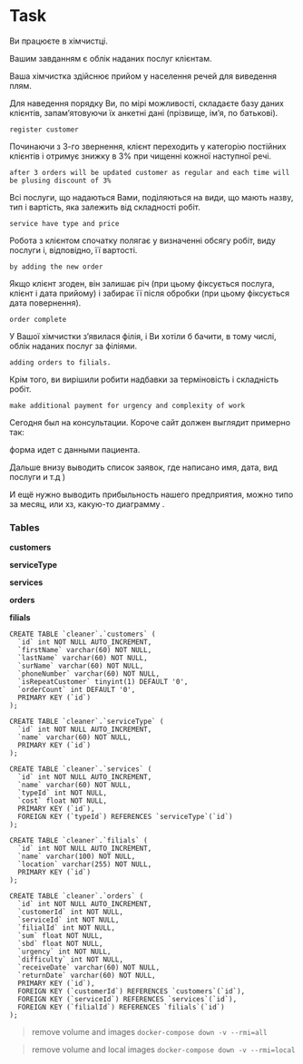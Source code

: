 # Task
Ви працюєте в хімчистці. 

Вашим завданням є облік наданих послуг клієнтам.

Ваша хімчистка здійснює прийом у населення речей для виведення плям. 

Для наведення порядку Ви, по мірі можливості, складаєте базу даних клієнтів, запамʼятовуючи їх анкетні дані (прізвище, імʼя, по батькові). 
```
register customer
```

Починаючи з 3-го звернення, клієнт переходить у категорію постійних клієнтів і отримує знижку в 3% при чищенні кожної наступної речі. 
```
after 3 orders will be updated customer as regular and each time will be plusing discount of 3%
```

Всі послуги, що надаються Вами, поділяються на види, що мають назву, тип і вартість, яка залежить від складності робіт. 
```
service have type and price
```

Робота з клієнтом спочатку полягає у визначенні обсягу робіт, виду послуги і, відповідно, її вартості. 
```
by adding the new order 
```

Якщо клієнт згоден, він залишає річ (при цьому фіксується послуга, клієнт і дата прийому) і забирає її після обробки (при цьому фіксується дата повернення).
```
order complete

```

У Вашої хімчистки зʼявилася філія, і Ви хотіли б бачити, в тому числі, облік наданих послуг за філіями. 
```
adding orders to filials.
```

Крім того, ви вирішили робити надбавки за терміновість і складність робіт.
```
make additional payment for urgency and complexity of work
```

Сегодня был на консультации. 
Короче сайт должен выглядит примерно так: 

форма идет с данными пациента. 

Дальше внизу выводить список заявок, где написано имя, дата, вид послуги и т.д ) 

И ещё нужно выводить прибыльность нашего предприятия, можно типо за месяц, или хз, какую-то диаграмму .

### Tables
**customers**

**serviceType**

**services**

**orders**

**filials**
```
CREATE TABLE `cleaner`.`customers` (
  `id` int NOT NULL AUTO_INCREMENT,
  `firstName` varchar(60) NOT NULL,
  `lastName` varchar(60) NOT NULL,
  `surName` varchar(60) NOT NULL,
  `phoneNumber` varchar(60) NOT NULL,
  `isRepeatCustomer` tinyint(1) DEFAULT '0',
  `orderCount` int DEFAULT '0',
  PRIMARY KEY (`id`)
);
```

```
CREATE TABLE `cleaner`.`serviceType` (
  `id` int NOT NULL AUTO_INCREMENT,
  `name` varchar(60) NOT NULL,
  PRIMARY KEY (`id`)
);
```

```
CREATE TABLE `cleaner`.`services` (
  `id` int NOT NULL AUTO_INCREMENT,
  `name` varchar(60) NOT NULL,
  `typeId` int NOT NULL,
  `cost` float NOT NULL,
  PRIMARY KEY (`id`),
  FOREIGN KEY (`typeId`) REFERENCES `serviceType`(`id`)
);
```

```
CREATE TABLE `cleaner`.`filials` (
  `id` int NOT NULL AUTO_INCREMENT,
  `name` varchar(100) NOT NULL,
  `location` varchar(255) NOT NULL,
  PRIMARY KEY (`id`)
);
```

```
CREATE TABLE `cleaner`.`orders` (
  `id` int NOT NULL AUTO_INCREMENT,
  `customerId` int NOT NULL,
  `serviceId` int NOT NULL,
  `filialId` int NOT NULL,
  `sum` float NOT NULL,
  `sbd` float NOT NULL,
  `urgency` int NOT NULL,
  `difficulty` int NOT NULL,
  `receiveDate` varchar(60) NOT NULL,
  `returnDate` varchar(60) NOT NULL,
  PRIMARY KEY (`id`),
  FOREIGN KEY (`customerId`) REFERENCES `customers`(`id`),
  FOREIGN KEY (`serviceId`) REFERENCES `services`(`id`),
  FOREIGN KEY (`filialId`) REFERENCES `filials`(`id`)
);
```


> remove volume and images 
> `docker-compose down -v --rmi=all` 

> remove volume and local images 
> `docker-compose down -v --rmi=local` 